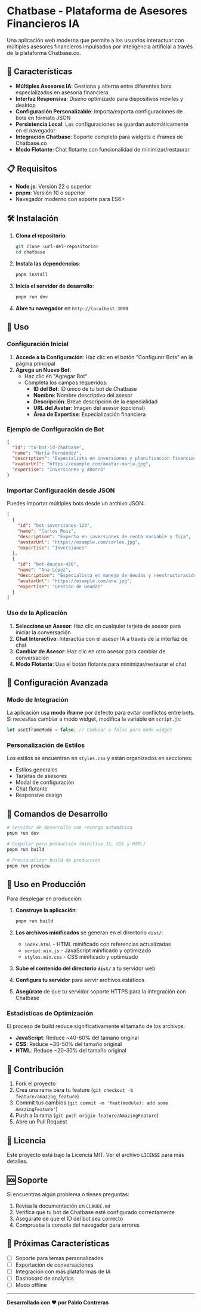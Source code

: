 # Chatbase - Plataforma de Asesores Financieros IA

Una aplicación web moderna que permite a los usuarios interactuar con múltiples asesores financieros impulsados por inteligencia artificial a través de la plataforma Chatbase.co.

## 🚀 Características

- **Múltiples Asesores IA**: Gestiona y alterna entre diferentes bots especializados en asesoría financiera
- **Interfaz Responsiva**: Diseño optimizado para dispositivos móviles y desktop
- **Configuración Personalizable**: Importa/exporta configuraciones de bots en formato JSON
- **Persistencia Local**: Las configuraciones se guardan automáticamente en el navegador
- **Integración Chatbase**: Soporte completo para widgets e iframes de Chatbase.co
- **Modo Flotante**: Chat flotante con funcionalidad de minimizar/restaurar

## 📋 Requisitos

- **Node.js**: Versión 22 o superior
- **pnpm**: Versión 10 o superior
- Navegador moderno con soporte para ES6+

## 🛠️ Instalación

1. **Clona el repositorio**:
   ```bash
   git clone <url-del-repositorio>
   cd chatbase
   ```

2. **Instala las dependencias**:
   ```bash
   pnpm install
   ```

3. **Inicia el servidor de desarrollo**:
   ```bash
   pnpm run dev
   ```

4. **Abre tu navegador** en `http://localhost:3000`

## 📖 Uso

### Configuración Inicial

1. **Accede a la Configuración**: Haz clic en el botón "Configurar Bots" en la página principal
2. **Agrega un Nuevo Bot**: 
   - Haz clic en "Agregar Bot"
   - Completa los campos requeridos:
     - **ID del Bot**: ID único de tu bot de Chatbase
     - **Nombre**: Nombre descriptivo del asesor
     - **Descripción**: Breve descripción de la especialidad
     - **URL del Avatar**: Imagen del asesor (opcional)
     - **Área de Expertise**: Especialización financiera

### Ejemplo de Configuración de Bot

```json
{
  "id": "tu-bot-id-chatbase",
  "name": "María Fernández",
  "description": "Especialista en inversiones y planificación financiera personal",
  "avatarUrl": "https://example.com/avatar-maria.jpg",
  "expertise": "Inversiones y Ahorro"
}
```

### Importar Configuración desde JSON

Puedes importar múltiples bots desde un archivo JSON:

```json
[
  {
    "id": "bot-inversiones-123",
    "name": "Carlos Ruiz",
    "description": "Experto en inversiones de renta variable y fija",
    "avatarUrl": "https://example.com/carlos.jpg",
    "expertise": "Inversiones"
  },
  {
    "id": "bot-deudas-456",
    "name": "Ana López",
    "description": "Especialista en manejo de deudas y reestructuración financiera",
    "avatarUrl": "https://example.com/ana.jpg",
    "expertise": "Gestión de Deudas"
  }
]
```

### Uso de la Aplicación

1. **Selecciona un Asesor**: Haz clic en cualquier tarjeta de asesor para iniciar la conversación
2. **Chat Interactivo**: Interactúa con el asesor IA a través de la interfaz de chat
3. **Cambiar de Asesor**: Haz clic en otro asesor para cambiar de conversación
4. **Modo Flotante**: Usa el botón flotante para minimizar/restaurar el chat

## 🔧 Configuración Avanzada

### Modo de Integración

La aplicación usa **modo iframe** por defecto para evitar conflictos entre bots. Si necesitas cambiar a modo widget, modifica la variable en `script.js`:

```javascript
let useIframeMode = false; // Cambiar a false para modo widget
```

### Personalización de Estilos

Los estilos se encuentran en `styles.css` y están organizados en secciones:
- Estilos generales
- Tarjetas de asesores
- Modal de configuración
- Chat flotante
- Responsive design

## 🧪 Comandos de Desarrollo

```bash
# Servidor de desarrollo con recarga automática
pnpm run dev

# Compilar para producción (minifica JS, CSS y HTML)
pnpm run build

# Previsualizar build de producción
pnpm run preview
```

## 📱 Uso en Producción

Para desplegar en producción:

1. **Construye la aplicación**:
   ```bash
   pnpm run build
   ```

2. **Los archivos minificados** se generan en el directorio `dist/`:
   - `index.html` - HTML minificado con referencias actualizadas
   - `script.min.js` - JavaScript minificado y optimizado
   - `styles.min.css` - CSS minificado y optimizado

3. **Sube el contenido del directorio `dist/`** a tu servidor web

4. **Configura tu servidor** para servir archivos estáticos

5. **Asegúrate** de que tu servidor soporte HTTPS para la integración con Chatbase

### Estadísticas de Optimización

El proceso de build reduce significativamente el tamaño de los archivos:
- **JavaScript**: Reduce ~40-60% del tamaño original
- **CSS**: Reduce ~30-50% del tamaño original  
- **HTML**: Reduce ~20-30% del tamaño original

## 🤝 Contribución

1. Fork el proyecto
2. Crea una rama para tu feature (`git checkout -b feature/amazing_feature`)
3. Commit tus cambios (`git commit -m 'feat(module): add some AmazingFeature'`)
4. Push a la rama (`git push origin feature/AmazingFeature`)
5. Abre un Pull Request

## 📄 Licencia

Este proyecto está bajo la Licencia MIT. Ver el archivo `LICENSE` para más detalles.

## 🆘 Soporte

Si encuentras algún problema o tienes preguntas:

1. Revisa la documentación en `CLAUDE.md`
2. Verifica que tu bot de Chatbase esté configurado correctamente
3. Asegúrate de que el ID del bot sea correcto
4. Comprueba la consola del navegador para errores

## 🎯 Próximas Características

- [ ] Soporte para temas personalizados
- [ ] Exportación de conversaciones
- [ ] Integración con más plataformas de IA
- [ ] Dashboard de analytics
- [ ] Modo offline

---

**Desarrollado con ❤️ por Pablo Contreras**
